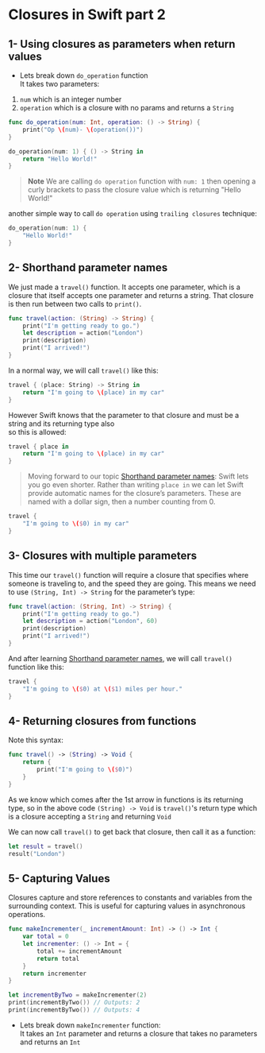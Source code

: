 # Closures in Swift part 2

## 1- Using closures as parameters when return values
- Lets break down `do_operation` function <br>
It takes two parameters:
1. `num` which is an integer number 
2. `operation` which is a closure with no params and returns a `String`

```swift
func do_operation(num: Int, operation: () -> String) {
    print("Op \(num)- \(operation())")
}

do_operation(num: 1) { () -> String in
    return "Hello World!"
}

```
> **Note**
> We are calling `do operation` function with `num: 1` then opening a curly brackets to pass the closure value which is returning "Hello World!" 

another simple way to call `do operation` using `trailing closures` technique:
```swift
do_operation(num: 1) {
    "Hello World!"
}
```

## 2- Shorthand parameter names
We just made a `travel()` function. It accepts one parameter, which is a closure that itself accepts one parameter and returns a string. That closure is then run between two calls to `print()`.

```swift
func travel(action: (String) -> String) {
    print("I'm getting ready to go.")
    let description = action("London")
    print(description)
    print("I arrived!")
}
```

In a normal way, we will call `travel()` like this:

```swift
travel { (place: String) -> String in
    return "I'm going to \(place) in my car"
}
```

However Swift knows that the parameter to that closure and must be a string and its returning type also <br>so this is allowed:

```swift
travel { place in
    return "I'm going to \(place) in my car"
}
```

> Moving forward to our topic [Shorthand parameter names](#2--Shorthand-parameter-names):
Swift lets you go even shorter. Rather than writing `place in` we can let Swift provide automatic names for the closure’s parameters. These are named with a dollar sign, then a number counting from 0.

```swift
travel {
    "I'm going to \($0) in my car"
}
```

## 3- Closures with multiple parameters
This time our `travel()` function will require a closure that specifies where someone is traveling to, and the speed they are going. This means we need to use `(String, Int) -> String` for the parameter’s type:

```swift
func travel(action: (String, Int) -> String) {
    print("I'm getting ready to go.")
    let description = action("London", 60)
    print(description)
    print("I arrived!")
}
```

And after learning [Shorthand parameter names](#2--Shorthand-parameter-names), we will call `travel()` function like this:

```swift
travel {
    "I'm going to \($0) at \($1) miles per hour."
}
```

## 4- Returning closures from functions
Note this syntax:
```swift
func travel() -> (String) -> Void {
    return {
        print("I'm going to \($0)")
    }
}
```
As we know which comes after the 1st arrow in functions is its returning type, so in the above code `(String) -> Void` is `travel()`'s return type which is a closure accepting a `String` and returning `Void`<br>

We can now call `travel()` to get back that closure, then call it as a function:

```swift
let result = travel()
result("London")
```

## 5- Capturing Values
Closures capture and store references to constants and variables from the surrounding context. This is useful for capturing values in asynchronous operations.

```swift
func makeIncrementer(_ incrementAmount: Int) -> () -> Int {
    var total = 0
    let incrementer: () -> Int = {
        total += incrementAmount
        return total
    }
    return incrementer
}

let incrementByTwo = makeIncrementer(2)
print(incrementByTwo()) // Outputs: 2
print(incrementByTwo()) // Outputs: 4
```

- Lets break down `makeIncrementer` function:<br>
It takes an `Int` parameter and returns a closure that takes no parameters and returns an `Int`